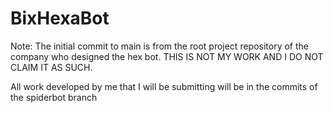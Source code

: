 # BixHexaBot

Note: The initial commit to main is from the root project repository of the company who designed the hex bot. THIS IS NOT MY WORK AND I DO NOT CLAIM IT AS SUCH. 

All work developed by me that I will be submitting will be in the commits of the spiderbot branch
